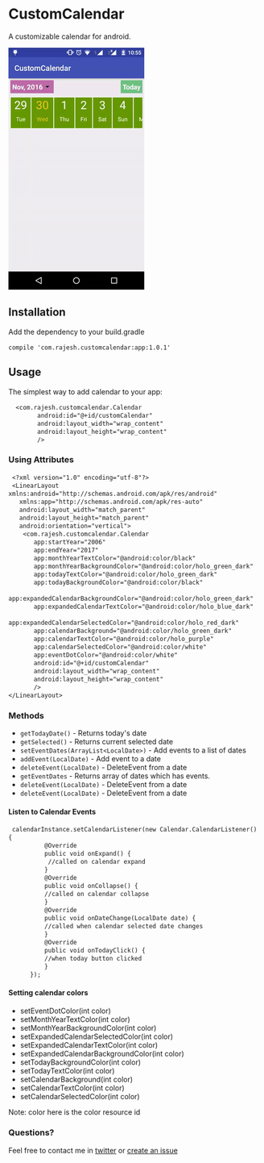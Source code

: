 # CustomCalendar

A customizable calendar for android.

![](/custom-calendar.gif?raw=true)

## Installation

Add the dependency to your build.gradle 
  ```
  compile 'com.rajesh.customcalendar:app:1.0.1'
  ```
## Usage
The simplest way to add calendar to your app:

```
  <com.rajesh.customcalendar.Calendar
        android:id="@+id/customCalendar"
        android:layout_width="wrap_content"
        android:layout_height="wrap_content"
        />
 ```
 ### Using Attributes 
 
 ```
  <?xml version="1.0" encoding="utf-8"?>
  <LinearLayout xmlns:android="http://schemas.android.com/apk/res/android"
    xmlns:app="http://schemas.android.com/apk/res-auto"
    android:layout_width="match_parent"
    android:layout_height="match_parent"
    android:orientation="vertical">
     <com.rajesh.customcalendar.Calendar
        app:startYear="2006"
        app:endYear="2017"
        app:monthYearTextColor="@android:color/black"
        app:monthYearBackgroundColor="@android:color/holo_green_dark"
        app:todayTextColor="@android:color/holo_green_dark"
        app:todayBackgroundColor="@android:color/black"
        app:expandedCalendarBackgroundColor="@android:color/holo_green_dark"
        app:expandedCalendarTextColor="@android:color/holo_blue_dark"
        app:expandedCalendarSelectedColor="@android:color/holo_red_dark"
        app:calendarBackground="@android:color/holo_green_dark"
        app:calendarTextColor="@android:color/holo_purple"
        app:calendarSelectedColor="@android:color/white"
        app:eventDotColor="@android:color/white"
        android:id="@+id/customCalendar"
        android:layout_width="wrap_content"
        android:layout_height="wrap_content"
        />
 </LinearLayout>
 ```
  ### Methods 

 - `getTodayDate()` - Returns today's date
 - `getSelected()` - Returns current selected date
 - `setEventDates(ArrayList<LocalDate>)` - Add events to a list of dates
 - `addEvent(LocalDate)` - Add  event to a date
 - `deleteEvent(LocalDate)` - DeleteEvent from a date
 - `getEventDates` - Returns array of dates which has events.
 - `deleteEvent(LocalDate)` - DeleteEvent from a date
 - `deleteEvent(LocalDate)` - DeleteEvent from a date
 
  #### Listen to Calendar Events  
  ```
   calendarInstance.setCalendarListener(new Calendar.CalendarListener() {
            @Override
            public void onExpand() {
             //called on calendar expand
            }
            @Override
            public void onCollapse() {
            //called on calendar collapse
            }
            @Override
            public void onDateChange(LocalDate date) {
            //called when calendar selected date changes
            }
            @Override
            public void onTodayClick() {
            //when today button clicked
            }
        });
   ```
 
 #### Setting calendar colors  
 - setEventDotColor(int color)
 - setMonthYearTextColor(int color)
 - setMonthYearBackgroundColor(int color)
 - setExpandedCalendarSelectedColor(int color)
 - setExpandedCalendarTextColor(int color)
 - setExpandedCalendarBackgroundColor(int color)
 - setTodayBackgroundColor(int color)
 - setTodayTextColor(int color)
 - setCalendarBackground(int color)
 - setCalendarTextColor(int color)
 - setCalendarSelectedColor(int color)
 
 Note: color here is the color resource id
  
  
### Questions?
Feel free to contact me in [twitter](https://twitter.com/khetanrajesh) or [create an issue](https://github.com/khetanrajesh/CustomCalendar/issues/new)  
  
 
